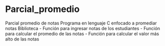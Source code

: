 # Parcial_promedio
Parcial promedio de notas Programa en lenguaje C enfocado a promediar notas Biblioteca - Función para ingresar notas de los estudiantes - Función para calcular el promedio de las notas - Función para calcular el valor más alto de las notas 
